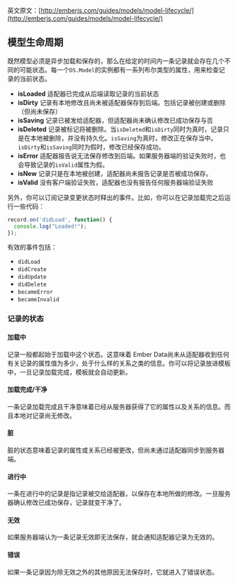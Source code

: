 英文原文：[http://emberjs.com/guides/models/model-lifecycle/](http://emberjs.com/guides/models/model-lifecycle/)

## 模型生命周期


既然模型必须是异步加载和保存的，那么在给定的时间内一条记录就会存在几个不同的可能状态。每一个`DS.Model`的实例都有一系列布尔类型的属性，用来检查记录的当前状态。


* **isLoaded** 适配器已完成从后端读取记录的当前状态
* **isDirty** 记录有本地修改且尚未被适配器保存到后端。包括记录被创建或删除（但尚未保存）
* **isSaving** 记录已被发给适配器，但适配器尚未确认修改已成功保存与否
* **isDeleted** 记录被标记将被删除。当`isDeleted`和`isDirty`同时为真时，记录只是在本地被删除，并没有持久化。`isSaving`为真时，修改正在保存当中。`isDirty`和`isSaving`同时为假时，修改已经保存成功。
* **isError** 适配器报告说无法保存修改到后端。如果服务器端的验证失败时，也会导致记录的`isValid`属性为假。
* **isNew** 记录只是在本地被创建，适配器尚未报告记录是否被成功保存。
* **isValid** 没有客户端验证失败，适配器也没有报告任何服务器端验证失败


另外，你可以订阅记录变更状态时释出的事件。比如，你可以在记录加载完之后运行一些代码：

```js
record.on('didLoad', function() {
  console.log("Loaded!");
});
```

有效的事件包括：

* `didLoad`
* `didCreate`
* `didUpdate`
* `didDelete`
* `becameError`
* `becameInvalid`


### 记录的状态

#### 加载中


记录一般都起始于加载中这个状态。这意味着 Ember Data尚未从适配器收到任何有关记录的属性值为多少，处于什么样的关系之类的信息。你可以将记录放进模板中，一旦记录加载完成，模板就会自动更新。


#### 加载完成/干净


一条记录加载完成且干净意味着已经从服务器获得了它的属性以及关系的信息。而且本地对记录尚无修改。


#### 脏


脏的状态意味着记录的属性或关系已经被更改，但尚未通过适配器同步到服务器端。


#### 进行中


一条在进行中的记录是指记录被交给适配器，以保存在本地所做的修改。一旦服务器确认修改已成功保存，记录就变干净了。


#### 无效

如果服务器端认为一条记录无效即无法保存，就会通知适配器记录为无效的。


#### 错误

如果一条记录因为除无效之外的其他原因无法保存时，它就进入了错误状态。
